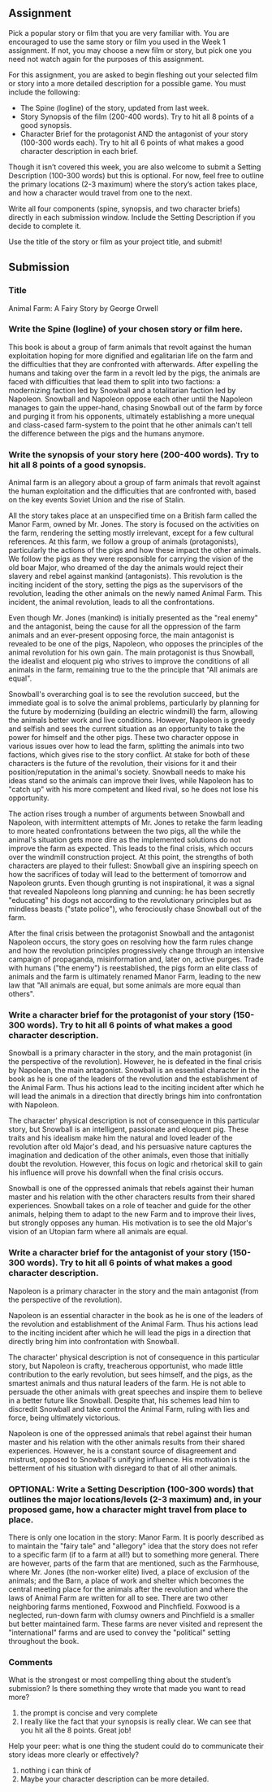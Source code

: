 ## Assignment 

Pick a popular story or film that you are very familiar with. You are encouraged to use the same story or film you used in the Week 1 assignment. If not, you may choose a new film or story, but pick one you need not watch again for the purposes of this assignment. 

For this assignment, you are asked to begin fleshing out your selected film or story into a more detailed description for a possible game. You must include the following:

 * The Spine (logline) of the story, updated from last week. 
 * Story Synopsis of the film (200-400 words). Try to hit all 8 points of a good synopsis.
 * Character Brief for the protagonist AND the antagonist of your story (100-300 words each). Try to hit all 6 points of what makes a good character description in each brief. 

Though it isn’t covered this week, you are also welcome to submit a Setting Description (100-300 words) but this is optional. For now, feel free to outline the primary locations (2-3 maximum) where the story’s action takes place, and how a character would travel from one to the next. 

Write all four components (spine, synopsis, and two character briefs) directly in each submission window. Include the Setting Description if you decide to complete it. 

Use the title of the story or film as your project title, and submit!


## Submission

### Title
Animal Farm: A Fairy Story by George Orwell

### Write the Spine (logline) of your chosen story or film here. 
This book is about a group of farm animals that revolt against the human exploitation hoping for more dignified and egalitarian life on the farm and the difficulties that they are confronted with afterwards. After expelling the humans and taking over the farm in a revolt led by the pigs, the animals are faced with difficulties that lead them to split into two factions: a modernizing faction led by Snowball and a totalitarian faction led by Napoleon. Snowball and Napoleon oppose each other until the Napoleon manages to gain the upper-hand, chasing Snowball out of the farm by force and purging it from his opponents, ultimately establishing a more unequal and class-cased farm-system to the point that he other animals can't tell the difference between the pigs and the humans anymore.

### Write the synopsis of your story here (200-400 words). Try to hit all 8 points of a good synopsis.
Animal farm is an allegory about a group of farm animals that revolt against the human exploitation and the difficulties that are confronted with, based on the key events Soviet Union and the rise of Stalin.

All the story takes place at an unspecified time on a British farm called the Manor Farm, owned by Mr. Jones. The story is focused on the activities on the farm, rendering the setting mostly irrelevant, except for a few cultural references. At this farm, we follow a group of animals (protagonists), particularly the actions of the pigs and how these impact the other animals. We follow the pigs as they were responsible for carrying the vision of the old boar Major, who dreamed of the day the animals would reject their slavery and rebel against mankind (antagonists). This revolution is the inciting incident of the story, setting the pigs as the supervisors of the revolution, leading the other animals on the newly named Animal Farm. This incident, the animal revolution, leads to all the confrontations.

Even though Mr. Jones (mankind) is initially presented as the "real enemy" and the antagonist, being the cause for all the oppression of the farm animals and an ever-present opposing force, the main antagonist is revealed to be one of the pigs, Napoleon, who opposes the principles of the animal revolution for his own gain. The main protagonist is thus Snowball, the idealist and eloquent pig who strives to improve the conditions of all animals in the farm, remaining true to the the principle that "All animals are equal".

Snowball's overarching goal is to see the revolution succeed, but the immediate goal is to solve the animal problems, particularly by planning for the future by modernizing (building an electric windmill) the farm, allowing the animals better work and live conditions. However, Napoleon is greedy and selfish and sees the current situation as an opportunity to take the power for himself and the other pigs. These two character oppose in various issues over how to lead the farm, splitting the animals into two factions, which gives rise to the story conflict. At stake for both of these characters is the future of the revolution, their visions for it and their position/reputation in the animal's society. Snowball needs to make his ideas stand so the animals can improve their lives, while Napoleon has to "catch up" with his more competent and liked rival, so he does not lose his opportunity.

The action rises trough a number of arguments between Snowball and Napoleon, with intermittent attempts of Mr. Jones to retake the farm leading to more heated confrontations between the two pigs, all the while the animal's situation gets more dire as the implemented solutions do not improve the farm as expected. This leads to the final crisis, which occurs over the windmill construction project. At this point, the strengths of both characters are played to their fullest: Snowball give an inspiring speech on how the sacrifices of today will lead to the betterment of tomorrow and Napoleon grunts. Even though grunting is not inspirational, it was a signal that revealed Napoleons long planning and cunning: he has been secretly "educating" his dogs not according to the revolutionary principles but as mindless beasts ("state police"), who ferociously chase Snowball out of the farm.

After the final crisis between the protagonist Snowball and the antagonist Napoleon occurs, the story goes on resolving how the farm rules change and how the revolution principles progressively change through an intensive campaign of propaganda, misinformation and, later on, active purges. Trade with humans ("the enemy") is reestablished, the pigs form an elite class of animals and the farm is ultimately renamed Manor Farm, leading to the new law that "All animals are equal, but some animals are more equal than others".

### Write a character brief for the protagonist of your story (150-300 words). Try to hit all 6 points of what makes a good character description.
Snowball is a primary character in the story, and the main protagonist (in the perspective of the revolution). However, he is defeated in the final crisis by Napolean, the main antagonist.
Snowball is an essential character in the book as he is one of the leaders of the revolution and the establishment of the Animal Farm. Thus his actions lead to the inciting incident after which he will lead the animals in a direction that directly brings him into confrontation with Napoleon.

The character' physical description is not of consequence in this particular story, but Snowball is an intelligent, passionate and eloquent pig. These traits and his idealism make him the natural and loved leader of the revolution after old Major's dead, and his persuasive nature captures the imagination and dedication of the other animals, even those that initially doubt the revolution. However, this focus on logic and rhetorical skill to gain his influence will prove his downfall when the final crisis occurs.

Snowball is one of the oppressed animals that rebels against their human master and his relation with the other characters results from their shared experiences. Snowball takes on a role of teacher and guide for the other animals, helping them to adapt to the new Farm and to improve their lives, but strongly opposes any human. His motivation is to see the old Major's vision of an Utopian farm where all animals are equal.

### Write a character brief for the antagonist of your story (150-300 words). Try to hit all 6 points of what makes a good character description.
Napoleon is a primary character in the story and the main antagonist (from the perspective of the revolution).

Napoleon is an essential character in the book as he is one of the leaders of the revolution and establishment of the Animal Farm. Thus his actions lead to the inciting incident after which he will lead the pigs in a direction that directly bring him into confrontation with Snowball.

The character' physical description is not of consequence in this particular story, but Napoleon is crafty, treacherous opportunist, who made little contribution to the early revolution, but sees himself, and the pigs, as the smartest animals and thus natural leaders of the farm. He is not able to persuade the other animals with great speeches and inspire them to believe in a better future like Snowball. Despite that, his schemes lead him to discredit Snowball and take control the Animal Farm, ruling with lies and force, being ultimately victorious.

Napoleon is one of the oppressed animals that rebel against their human master and his relation with the other animals results from their shared experiences. However, he is a constant source of disagreement and mistrust, opposed to Snowball's unifying influence. His motivation is the betterment of his situation with disregard to that of all other animals.

### OPTIONAL: Write a Setting Description (100-300 words) that outlines the major locations/levels (2-3 maximum) and, in your proposed game, how a character might travel from place to place. 
There is only one location in the story: Manor Farm. It is poorly described as to maintain the "fairy tale" and "allegory" idea that the story does not refer to a specific farm (if to a farm at all!) but to something more general. There are however, parts of the farm that are mentioned, such as the Farmhouse, where Mr. Jones (the non-worker elite) lived, a place of exclusion of the animals; and the Barn, a place of work and shelter which becomes the central meeting place for the animals after the revolution and where the laws of Animal Farm are written for all to see. There are two other neighboring farms mentioned, Foxwood and Pinchfield. Foxwood is a neglected, run-down farm with clumsy owners and Pinchfield is a smaller but better maintained farm. These farms are never visited and represent the "international" farms and are used to convey the "political" setting throughout the book. 


### Comments
What is the strongest or most compelling thing about the student’s submission? Is there something they wrote that made you want to read more?

  1. the prompt is concise and very complete
  2. I really like the fact that your synopsis is really clear. We can see that you hit all the 8 points. Great job!
  
Help your peer: what is one thing the student could do to communicate their story ideas more clearly or effectively?

 1. nothing i can think of
 2. Maybe your character description can be more detailed. 
